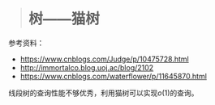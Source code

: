> # 树——猫树

参考资料：

* https://www.cnblogs.com/Judge/p/10475728.html
* http://immortalco.blog.uoj.ac/blog/2102
* https://www.cnblogs.com/waterflower/p/11645870.html

线段树的查询性能不够优秀，利用猫树可以实现$o(1)$的查询。